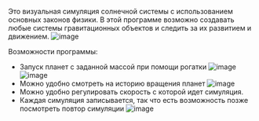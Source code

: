 Это визуальная симуляция солнечной системы с использованием основных законов физики. В этой программе возможно создавать любые системы гравитационных объектов и следить за их развитием и движением. 
![image](https://user-images.githubusercontent.com/64206443/182853577-0269e594-52b1-46cc-ba65-9547c9646e8c.png)

Возможности программы:
- Запуск планет с заданной массой при помощи рогатки
![image](https://user-images.githubusercontent.com/64206443/182853670-8112f76a-0e2f-4d05-85bb-b8b178089df2.png)
![image](https://user-images.githubusercontent.com/64206443/182853719-05588de0-d97f-482b-b4da-49f9d260c224.png)
- Можно удобно смотреть на историю вращения планет
![image](https://user-images.githubusercontent.com/64206443/182853804-b0dbff44-0d05-4a97-928c-f044a810f806.png)
- Можно удобно регулировать скорость с которой идет симуляция.
- Каждая симуляция записывается, так что есть возможность позже посмотреть повтор симуляции
![image](https://user-images.githubusercontent.com/64206443/182854210-536ad340-9bdf-4cbb-aeba-1da79017db26.png)

